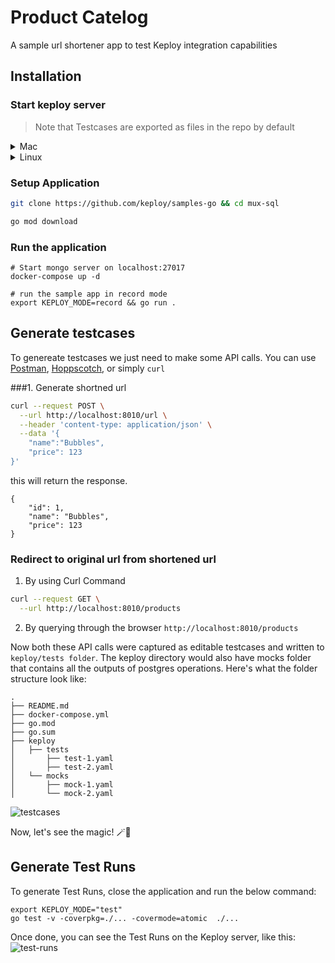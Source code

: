 # Product Catelog
A sample url shortener app to test Keploy integration capabilities

## Installation
### Start keploy server
> Note that Testcases are exported as files in the repo by default

<details>
<summary>Mac</summary>

```shell
curl --silent --location "https://github.com/keploy/keploy/releases/latest/download/keploy_darwin_all.tar.gz" | tar xz -C /tmp

sudo mv /tmp/keploy /usr/local/bin

# start keploy with default settings
keploy
```

</details>

<details>
<summary>Linux</summary>

```shell
curl --silent --location "https://github.com/keploy/keploy/releases/latest/download/keploy_linux_amd64.tar.gz" | tar xz -C /tmp

sudo mv /tmp/keploy /usr/local/bin 

# start keploy with default settings
keploy
```

</details>


### Setup Application
```bash
git clone https://github.com/keploy/samples-go && cd mux-sql

go mod download
```

### Run the application
```shell
# Start mongo server on localhost:27017
docker-compose up -d

# run the sample app in record mode
export KEPLOY_MODE=record && go run .

```

## Generate testcases

To genereate testcases we just need to make some API calls. You can use [Postman](https://www.postman.com/), [Hoppscotch](https://hoppscotch.io/), or simply `curl`

###1. Generate shortned url

```bash
curl --request POST \
  --url http://localhost:8010/url \
  --header 'content-type: application/json' \
  --data '{
    "name":"Bubbles", 
    "price": 123
}'
```
this will return the response. 
```
{
    "id": 1,
    "name": "Bubbles",
    "price": 123
}
```

### Redirect to original url from shortened url
1. By using Curl Command
```bash
curl --request GET \
  --url http://localhost:8010/products
```

2. By querying through the browser `http://localhost:8010/products`

Now both these API calls were captured as editable testcases and written to ``keploy/tests folder``. The keploy directory would also have mocks folder that contains all the outputs of postgres operations. Here's what the folder structure look like:

```
.
├── README.md
├── docker-compose.yml
├── go.mod
├── go.sum
├── keploy
│   ├── tests
│       ├── test-1.yaml
│       ├── test-2.yaml
│   └── mocks
│       ├── mock-1.yaml
│       └── mock-2.yaml

```

![testcases](https://imgur.com/a/kQYM3kD)


Now, let's see the magic! 🪄💫

## Generate Test Runs

To generate Test Runs, close the application and run the below command:
```
export KEPLOY_MODE="test"
go test -v -coverpkg=./... -covermode=atomic  ./...
```

Once done, you can see the Test Runs on the Keploy server, like this:
![test-runs](https://imgur.com/a/5wYF3IP)


